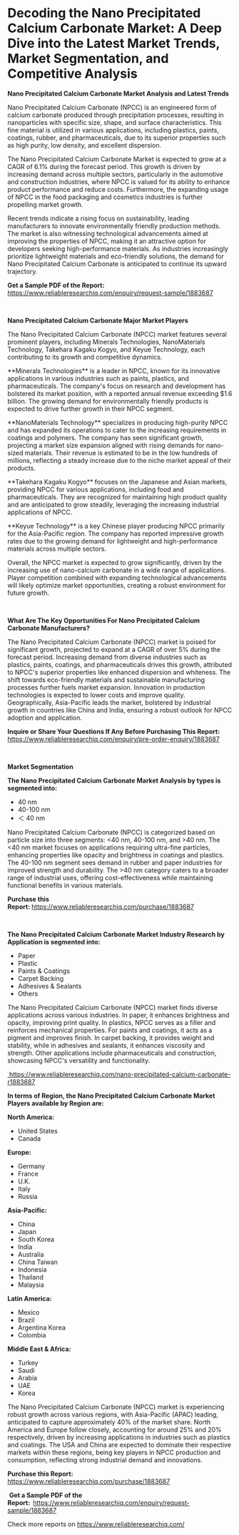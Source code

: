 <p><h1>Decoding the Nano Precipitated Calcium Carbonate Market: A Deep Dive into the Latest Market Trends, Market Segmentation, and Competitive Analysis</h1></p><p><strong>Nano Precipitated Calcium Carbonate Market Analysis and Latest Trends</strong></p>
<p><p>Nano Precipitated Calcium Carbonate (NPCC) is an engineered form of calcium carbonate produced through precipitation processes, resulting in nanoparticles with specific size, shape, and surface characteristics. This fine material is utilized in various applications, including plastics, paints, coatings, rubber, and pharmaceuticals, due to its superior properties such as high purity, low density, and excellent dispersion.</p><p>The Nano Precipitated Calcium Carbonate Market is expected to grow at a CAGR of 6.1% during the forecast period. This growth is driven by increasing demand across multiple sectors, particularly in the automotive and construction industries, where NPCC is valued for its ability to enhance product performance and reduce costs. Furthermore, the expanding usage of NPCC in the food packaging and cosmetics industries is further propelling market growth.</p><p>Recent trends indicate a rising focus on sustainability, leading manufacturers to innovate environmentally friendly production methods. The market is also witnessing technological advancements aimed at improving the properties of NPCC, making it an attractive option for developers seeking high-performance materials. As industries increasingly prioritize lightweight materials and eco-friendly solutions, the demand for Nano Precipitated Calcium Carbonate is anticipated to continue its upward trajectory.</p></p>
<p><strong>Get a Sample PDF of the Report:&nbsp;</strong> <a href="https://www.reliableresearchiq.com/enquiry/request-sample/1883687?utm_campaign=2101&utm_medium=2&utm_source=Github&utm_content=ia&utm_term=04022025&utm_id=nano-precipitated-calcium-carbonate">https://www.reliableresearchiq.com/enquiry/request-sample/1883687</a></p>
<p>&nbsp;</p>
<p><strong>Nano Precipitated Calcium Carbonate Major Market Players</strong></p>
<p><p>The Nano Precipitated Calcium Carbonate (NPCC) market features several prominent players, including Minerals Technologies, NanoMaterials Technology, Takehara Kagaku Kogyo, and Keyue Technology, each contributing to its growth and competitive dynamics.</p><p>**Minerals Technologies** is a leader in NPCC, known for its innovative applications in various industries such as paints, plastics, and pharmaceuticals. The company's focus on research and development has bolstered its market position, with a reported annual revenue exceeding $1.6 billion. The growing demand for environmentally friendly products is expected to drive further growth in their NPCC segment.</p><p>**NanoMaterials Technology** specializes in producing high-purity NPCC and has expanded its operations to cater to the increasing requirements in coatings and polymers. The company has seen significant growth, projecting a market size expansion aligned with rising demands for nano-sized materials. Their revenue is estimated to be in the low hundreds of millions, reflecting a steady increase due to the niche market appeal of their products.</p><p>**Takehara Kagaku Kogyo** focuses on the Japanese and Asian markets, providing NPCC for various applications, including food and pharmaceuticals. They are recognized for maintaining high product quality and are anticipated to grow steadily, leveraging the increasing industrial applications of NPCC.</p><p>**Keyue Technology** is a key Chinese player producing NPCC primarily for the Asia-Pacific region. The company has reported impressive growth rates due to the growing demand for lightweight and high-performance materials across multiple sectors.</p><p>Overall, the NPCC market is expected to grow significantly, driven by the increasing use of nano-calcium carbonate in a wide range of applications. Player competition combined with expanding technological advancements will likely optimize market opportunities, creating a robust environment for future growth.</p></p>
<p>&nbsp;</p>
<p><strong>What Are The Key Opportunities For Nano Precipitated Calcium Carbonate Manufacturers?</strong></p>
<p><p>The Nano Precipitated Calcium Carbonate (NPCC) market is poised for significant growth, projected to expand at a CAGR of over 5% during the forecast period. Increasing demand from diverse industries such as plastics, paints, coatings, and pharmaceuticals drives this growth, attributed to NPCC's superior properties like enhanced dispersion and whiteness. The shift towards eco-friendly materials and sustainable manufacturing processes further fuels market expansion. Innovation in production technologies is expected to lower costs and improve quality. Geographically, Asia-Pacific leads the market, bolstered by industrial growth in countries like China and India, ensuring a robust outlook for NPCC adoption and application.</p></p>
<p><strong>Inquire or Share Your Questions If Any Before Purchasing This Report:</strong> <a href="https://www.reliableresearchiq.com/enquiry/pre-order-enquiry/1883687?utm_campaign=2101&utm_medium=2&utm_source=Github&utm_content=ia&utm_term=04022025&utm_id=nano-precipitated-calcium-carbonate">https://www.reliableresearchiq.com/enquiry/pre-order-enquiry/1883687</a></p>
<p>&nbsp;</p>
<p><strong>Market Segmentation</strong></p>
<p><strong>The Nano Precipitated Calcium Carbonate Market Analysis by types is segmented into:</strong></p>
<p><ul><li>40 nm</li><li>40-100 nm</li><li>＜ 40 nm</li></ul></p>
<p><p>Nano Precipitated Calcium Carbonate (NPCC) is categorized based on particle size into three segments: <40 nm, 40-100 nm, and >40 nm. The <40 nm market focuses on applications requiring ultra-fine particles, enhancing properties like opacity and brightness in coatings and plastics. The 40-100 nm segment sees demand in rubber and paper industries for improved strength and durability. The >40 nm category caters to a broader range of industrial uses, offering cost-effectiveness while maintaining functional benefits in various materials.</p></p>
<p><strong>Purchase this Report:&nbsp;</strong><a href="https://www.reliableresearchiq.com/purchase/1883687?utm_campaign=2101&utm_medium=2&utm_source=Github&utm_content=ia&utm_term=04022025&utm_id=nano-precipitated-calcium-carbonate">https://www.reliableresearchiq.com/purchase/1883687</a></p>
<p>&nbsp;</p>
<p><strong>The Nano Precipitated Calcium Carbonate Market Industry Research by Application is segmented into:</strong></p>
<p><ul><li>Paper</li><li>Plastic</li><li>Paints & Coatings</li><li>Carpet Backing</li><li>Adhesives & Sealants</li><li>Others</li></ul></p>
<p><p>The Nano Precipitated Calcium Carbonate (NPCC) market finds diverse applications across various industries. In paper, it enhances brightness and opacity, improving print quality. In plastics, NPCC serves as a filler and reinforces mechanical properties. For paints and coatings, it acts as a pigment and improves finish. In carpet backing, it provides weight and stability, while in adhesives and sealants, it enhances viscosity and strength. Other applications include pharmaceuticals and construction, showcasing NPCC's versatility and functionality.</p></p>
<p><a href="https://www.reliableresearchiq.com/nano-precipitated-calcium-carbonate-r1883687?utm_campaign=2101&utm_medium=2&utm_source=Github&utm_content=ia&utm_term=04022025&utm_id=nano-precipitated-calcium-carbonate">&nbsp;https://www.reliableresearchiq.com/nano-precipitated-calcium-carbonate-r1883687</a></p>
<p><strong>In terms of Region, the Nano Precipitated Calcium Carbonate Market Players available by Region are:</strong></p>
<p>
    <p> <strong> North America: </strong>
        <ul>
            <li>United States</li>
            <li>Canada</li>
        </ul>
        </p> 
    <p> <strong> Europe: </strong>
        <ul>
            <li>Germany</li>
            <li>France</li>
            <li>U.K.</li>
            <li>Italy</li>
            <li>Russia</li>
        </ul>
        </p> 
    <p> <strong> Asia-Pacific: </strong>
        <ul>
            <li>China</li>
            <li>Japan</li>
            <li>South Korea</li>
            <li>India</li>
            <li>Australia</li>
            <li>China Taiwan</li>
            <li>Indonesia</li>
            <li>Thailand</li>
            <li>Malaysia</li>
        </ul>
        </p> 
    <p> <strong> Latin America: </strong>
        <ul>
            <li>Mexico</li>
            <li>Brazil</li>
            <li>Argentina Korea</li>
            <li>Colombia</li>
        </ul>
        </p> 
    <p> <strong> Middle East & Africa: </strong>
        <ul>
            <li>Turkey</li>
            <li>Saudi</li>
            <li>Arabia</li>
            <li>UAE</li>
            <li>Korea</li>
        </ul>
    </p>
    </p>
<p><p>The Nano Precipitated Calcium Carbonate (NPCC) market is experiencing robust growth across various regions, with Asia-Pacific (APAC) leading, anticipated to capture approximately 40% of the market share. North America and Europe follow closely, accounting for around 25% and 20% respectively, driven by increasing applications in industries such as plastics and coatings. The USA and China are expected to dominate their respective markets within these regions, being key players in NPCC production and consumption, reflecting strong industrial demand and innovations.</p></p>
<p><strong>Purchase this Report: </strong><a href="https://www.reliableresearchiq.com/purchase/1883687?utm_campaign=2101&utm_medium=2&utm_source=Github&utm_content=ia&utm_term=04022025&utm_id=nano-precipitated-calcium-carbonate">https://www.reliableresearchiq.com/purchase/1883687</a></p>
<p>&nbsp;<strong>Get a Sample PDF of the Report:&nbsp;&nbsp;</strong><a href="https://www.reliableresearchiq.com/enquiry/request-sample/1883687?utm_campaign=2101&utm_medium=2&utm_source=Github&utm_content=ia&utm_term=04022025&utm_id=nano-precipitated-calcium-carbonate">https://www.reliableresearchiq.com/enquiry/request-sample/1883687</a></p>
<p><strong></strong></p>
<p>Check more reports on <a href="https://www.reliableresearchiq.com/?utm_campaign=2101&utm_medium=2&utm_source=Github&utm_content=ia&utm_term=04022025&utm_id=nano-precipitated-calcium-carbonate">https://www.reliableresearchiq.com/</a></p>